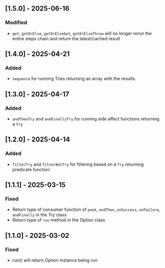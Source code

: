 ## [1.5.0] - 2025-06-16
### Modified
- `get`, `getOrElse`, `getOrElseGet`, `getOrElseThrow` will no longer rerun the entire steps chain and return the latest/cached result

## [1.4.0] - 2025-04-21
### Added
- `sequence` for running Tries returning an array with the results.

## [1.3.0] - 2025-04-17
### Added
- `andThenTry` and `andFinallyTry` for running side affect functions returning a `Try`

## [1.2.0] - 2025-04-14
### Added
- `filterTry` and `filterNotTry` for filtering based on a `Try` returning predicate function

## [1.1.1] - 2025-03-15
### Fixed
- Return type of consumer function of `peek`, `andThen`, `onSuccess`, `onFailure`, `andFinally` in the Try class
- Return type of `run` method in the Option class

## [1.1.0] - 2025-03-02
### Fixed
- run() will return Option instance being run